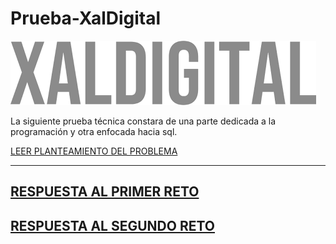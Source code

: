 # Prueba-XalDigital

[![XALDIGITAL_LOGO.png](assets/XALDIGITAL_LOGO.png)](https://www.xaldigital.com/)

La siguiente prueba técnica constara de una parte dedicada a la programación y otra enfocada hacia sql.

[LEER PLANTEAMIENTO DEL PROBLEMA](assets/Challenge_Engineer.pdf)

---

## [RESPUESTA AL PRIMER RETO](./extract_http.ipynb)

## [RESPUESTA AL SEGUNDO RETO](extract_sql.ipynb)

